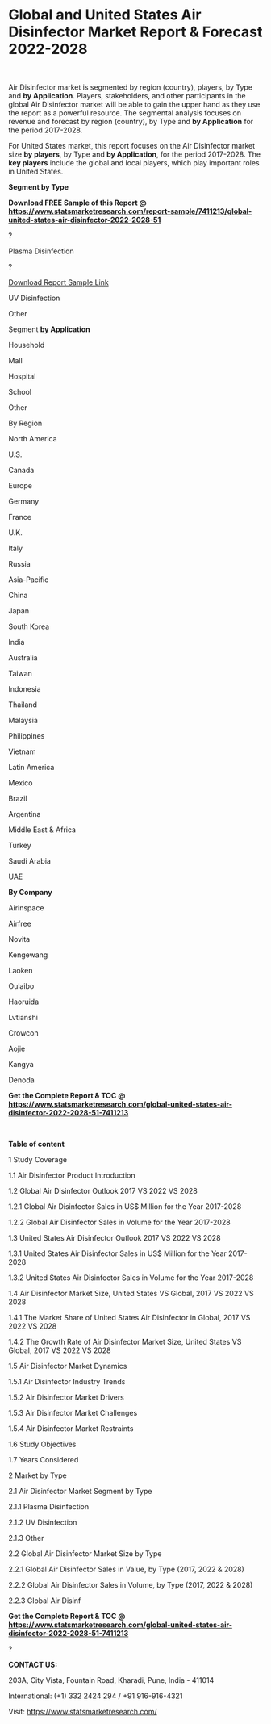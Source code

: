 <h1>Global and United States Air Disinfector Market Report & Forecast 2022-2028</h1><br/><p>Air Disinfector market is segmented by region (country), players, by Type and <strong>by Application</strong>. Players, stakeholders, and other participants in the global Air Disinfector market will be able to gain the upper hand as they use the report as a powerful resource. The segmental analysis focuses on revenue and forecast by region (country), by Type and <strong>by Application</strong> for the period 2017-2028.</p>
 
 
 
 <p>For United States market, this report focuses on the Air Disinfector market size <strong>by players</strong>, by Type and <strong>by Application</strong>, for the period 2017-2028. The <strong>key players</strong> include the global and local players, which play important roles in United States.</p>
 
 
 
 <p><strong>Segment by Type</strong></p>
 
 
 
 <div><b>Download FREE Sample of this Report @ <a href="https://www.statsmarketresearch.com/download-free-sample/7411213/global-united-states-air-disinfector-2022-2028-51">https://www.statsmarketresearch.com/report-sample/7411213/global-united-states-air-disinfector-2022-2028-51</a></b></div>
 
 
 
 <p>? </p>
 
 
 
 <p>Plasma Disinfection</p>
 
 
 
 <p>? </p>
 
 
 
 <p><a href="https://www.statsmarketresearch.com/download-free-sample/7411213/global-united-states-air-disinfector-2022-2028-51">Download Report Sample Link</a></p>
 
 
 
 <p>UV Disinfection</p>
 
 
 
 <p>Other</p>
 
 
 
 <p>Segment <strong>by Application</strong></p>
 
 
 
 <p>Household</p>
 
 
 
 <p>Mall</p>
 
 
 
 <p>Hospital</p>
 
 
 
 <p>School</p>
 
 
 
 <p>Other</p>
 
 
 
 <p>By Region</p>
 
 
 
 <p>North America</p>
 
 
 
 <p>U.S.</p>
 
 
 
 <p>Canada</p>
 
 
 
 <p>Europe</p>
 
 
 
 <p>Germany</p>
 
 
 
 <p>France</p>
 
 
 
 <p>U.K.</p>
 
 
 
 <p>Italy</p>
 
 
 
 <p>Russia</p>
 
 
 
 <p>Asia-Pacific</p>
 
 
 
 <p>China</p>
 
 
 
 <p>Japan</p>
 
 
 
 <p>South Korea</p>
 
 
 
 <p>India</p>
 
 
 
 <p>Australia</p>
 
 
 
 <p>Taiwan</p>
 
 
 
 <p>Indonesia</p>
 
 
 
 <p>Thailand</p>
 
 
 
 <p>Malaysia</p>
 
 
 
 <p>Philippines</p>
 
 
 
 <p>Vietnam</p>
 
 
 
 <p>Latin America</p>
 
 
 
 <p>Mexico</p>
 
 
 
 <p>Brazil</p>
 
 
 
 <p>Argentina</p>
 
 
 
 <p>Middle East & Africa</p>
 
 
 
 <p>Turkey</p>
 
 
 
 <p>Saudi Arabia</p>
 
 
 
 <p>UAE</p>
 
 
 
 <p><strong>By Company</strong></p>
 
 
 
 <p>Airinspace</p>
 
 
 
 <p>Airfree</p>
 
 
 
 <p>Novita</p>
 
 
 
 <p>Kengewang</p>
 
 
 
 <p>Laoken</p>
 
 
 
 <p>Oulaibo</p>
 
 
 
 <p>Haoruida</p>
 
 
 
 <p>Lvtianshi</p>
 
 
 
 <p>Crowcon</p>
 
 
 
 <p>Aojie</p>
 
 
 
 <p>Kangya</p>
 
 
 
 <p>Denoda</p>
 
 
 
 <div><b>Get the Complete Report & TOC @ <a href="https://www.statsmarketresearch.com/global-united-states-air-disinfector-2022-2028-51-7411213">https://www.statsmarketresearch.com/global-united-states-air-disinfector-2022-2028-51-7411213</a></b></div>
 
 
 
 <p><br />
 
 <b>Table of content</b></p>
 
 
 
 <p>1 Study Coverage<br />
 
 1.1 Air Disinfector Product Introduction<br />
 
 1.2 Global Air Disinfector Outlook 2017 VS 2022 VS 2028<br />
 
 1.2.1 Global Air Disinfector Sales in US$ Million for the Year 2017-2028<br />
 
 1.2.2 Global Air Disinfector Sales in Volume for the Year 2017-2028<br />
 
 1.3 United States Air Disinfector Outlook 2017 VS 2022 VS 2028<br />
 
 1.3.1 United States Air Disinfector Sales in US$ Million for the Year 2017-2028<br />
 
 1.3.2 United States Air Disinfector Sales in Volume for the Year 2017-2028<br />
 
 1.4 Air Disinfector Market Size, United States VS Global, 2017 VS 2022 VS 2028<br />
 
 1.4.1 The Market Share of United States Air Disinfector in Global, 2017 VS 2022 VS 2028<br />
 
 1.4.2 The Growth Rate of Air Disinfector Market Size, United States VS Global, 2017 VS 2022 VS 2028<br />
 
 1.5 Air Disinfector Market Dynamics<br />
 
 1.5.1 Air Disinfector Industry Trends<br />
 
 1.5.2 Air Disinfector Market Drivers<br />
 
 1.5.3 Air Disinfector Market Challenges<br />
 
 1.5.4 Air Disinfector Market Restraints<br />
 
 1.6 Study Objectives<br />
 
 1.7 Years Considered<br />
 
 2 Market by Type<br />
 
 2.1 Air Disinfector Market Segment by Type<br />
 
 2.1.1 Plasma Disinfection<br />
 
 2.1.2 UV Disinfection<br />
 
 2.1.3 Other<br />
 
 2.2 Global Air Disinfector Market Size by Type<br />
 
 2.2.1 Global Air Disinfector Sales in Value, by Type (2017, 2022 & 2028)<br />
 
 2.2.2 Global Air Disinfector Sales in Volume, by Type (2017, 2022 & 2028)<br />
 
 2.2.3 Global Air Disinf</p>
 
 
 
 <div><b>Get the Complete Report & TOC @ <a href="https://www.statsmarketresearch.com/global-united-states-air-disinfector-2022-2028-51-7411213">https://www.statsmarketresearch.com/global-united-states-air-disinfector-2022-2028-51-7411213</a></b></div>
 
 
 
 <p>? </p>
 
 
 
 <p><b>CONTACT US:</b><br />
 
 203A, City Vista, Fountain Road, Kharadi, Pune, India - 411014<br />
 
 International: (+1) 332 2424 294 / +91 916-916-4321<br />
 
 Visit: <a href="https://www.statsmarketresearch.com/">https://www.statsmarketresearch.com/</a></p>